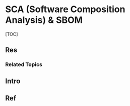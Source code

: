 # SCA (Software Composition Analysis) & SBOM

[TOC]



## Res
### Related Topics



## Intro



## Ref


